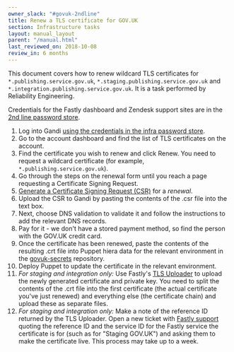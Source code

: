 ```yaml
---
owner_slack: "#govuk-2ndline"
title: Renew a TLS certificate for GOV.UK
section: Infrastructure tasks
layout: manual_layout
parent: "/manual.html"
last_reviewed_on: 2018-10-08
review_in: 6 months
---
```


This document covers how to renew wildcard TLS certificates for `*.publishing.service.gov.uk`, `*.staging.publishing.service.gov.uk` and `*.integration.publishing.service.gov.uk`. It is a task performed by Reliability Engineering.

Credentials for the Fastly dashboard and Zendesk support sites are in the
[2nd line password store](https://github.com/alphagov/govuk-secrets/blob/master/pass/2ndline/fastly).

1. Log into Gandi [using the credentials in the infra password
   store](https://github.com/alphagov/govuk-secrets/blob/master/pass/infra/gandi/govuk.gpg).
2. Go to the account dashboard and find the list of TLS certificates on the
   account.
3. Find the certificate you wish to renew and click Renew. You need to
   request a wildcard certificate (for example, `*.publishing.service.gov.uk`).
4. Go through the steps on the renewal form until you reach a page requesting a
   Certificate Signing Request.
5. [Generate a Certificate Signing Request (CSR)](generate-csr.html) for a
   *renewal*.
6. Upload the CSR to Gandi by pasting the contents of the .csr file into the
   text box.
7. Next, choose DNS validation to validate it and follow the instructions to add
   the relevant DNS records.
8. Pay for it - we don't have a stored payment method, so find the person with
   the GOV.UK credit card.
9. Once the certificate has been renewed, paste the contents of the resulting
   .crt file into Puppet hiera data for the relevant environment in the
   [govuk-secrets](https://github.com/alphagov/govuk-secrets) repository.
10. Deploy Puppet to update the certificate in the relevant environment.
11. *For staging and integration only:* Use Fastly's
    [TLS Uploader](https://manage.fastly.com/sslupload/) to upload the newly
    generated certificate and private key. You need to split the contents of the
    .crt file into the first certificate (the actual certificate you've just
    renewed) and everything else (the certificate chain) and upload these as
    separate files.
12. *For staging and integration only:* Make a note of the reference ID returned
    by the TLS Uploader. Open a new ticket with
    [Fastly support](https://fastly.zendesk.com/hc/en-us) quoting the reference
    ID and the service ID for the Fastly service the certificate is for
    (such as for "Staging GOV.UK") and asking them to make the certificate live.
    This process may take up to a week.

